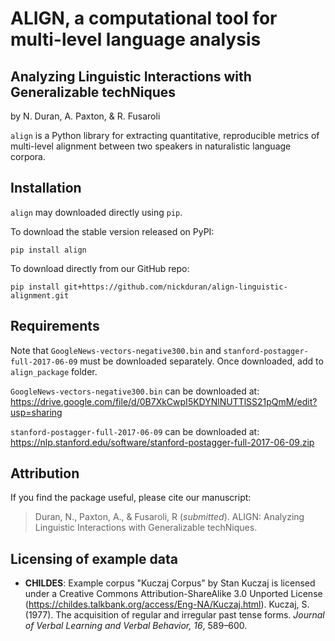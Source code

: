 # ALIGN, a computational tool for multi-level language analysis
## Analyzing Linguistic Interactions with Generalizable techNiques

by N. Duran, A. Paxton, & R. Fusaroli

`align` is a Python library for extracting quantitative, reproducible metrics of multi-level alignment between two speakers in naturalistic language corpora.

## Installation

`align` may downloaded directly using `pip`.

To download the stable version released on PyPI:
```
pip install align
```

To download directly from our GitHub repo:
```
pip install git+https://github.com/nickduran/align-linguistic-alignment.git
```

## Requirements

Note that `GoogleNews-vectors-negative300.bin` and `stanford-postagger-full-2017-06-09` must be downloaded separately. Once downloaded, add to `align_package` folder.  

`GoogleNews-vectors-negative300.bin` can be downloaded at: https://drive.google.com/file/d/0B7XkCwpI5KDYNlNUTTlSS21pQmM/edit?usp=sharing

`stanford-postagger-full-2017-06-09` can be downloaded at: https://nlp.stanford.edu/software/stanford-postagger-full-2017-06-09.zip

## Attribution

If you find the package useful, please cite our manuscript:

>Duran, N., Paxton, A., & Fusaroli, R (*submitted*). ALIGN: Analyzing
>    Linguistic Interactions with Generalizable techNiques.

## Licensing of example data

* **CHILDES**: Example corpus "Kuczaj Corpus" by Stan Kuczaj is licensed under a Creative Commons Attribution-ShareAlike 3.0 Unported License (https://childes.talkbank.org/access/Eng-NA/Kuczaj.html). Kuczaj, S. (1977). The acquisition of regular and irregular past tense forms. *Journal of Verbal Learning and Verbal Behavior, 16*, 589–600.

